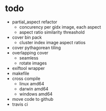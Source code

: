 # todo

* partial_aspect refactor
  - concurency per gidx image, each aspect
  - aspect ratio similarity threashold
* cover bin pack
  - cluster index image aspect ratios
* cover pythagorean tiling
* overlapping cover
  - seamless
  - rotate images
* exiftool wrapper
* makefile
* cross compile
  - linux amd64
  - darwin amd64
  - windows amd64
* move code to github
* travis ci
